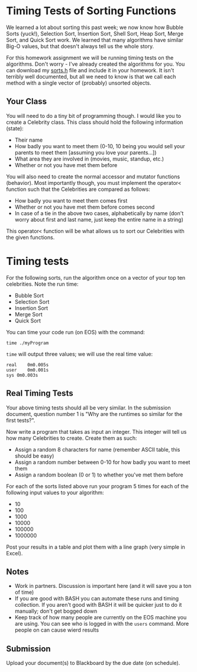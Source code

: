 # Timing Tests of Sorting Functions

We learned a lot about sorting this past week; we now know how Bubble Sorts (yuck!), Selection Sort, Insertion Sort, Shell Sort, Heap Sort, Merge Sort, and Quick Sort work.  We learned that many algorithms have similar Big-O values, but that doesn't always tell us the whole story.

For this homework assignment we will be running timing tests on the algorithms.  Don't worry - I've already created the algorithms for you.  You can download my [sorts.h](./sorting/code_samples/sorts.h) file and include it in your homework.  It isn't terribly well documented, but all we need to know is that we call each method with a single vector of (probably) unsorted objects.

## Your Class

You will need to do a tiny bit of programming though.  I would like you to create a Celebrity class.  This class should hold the following information (state):

  - Their name
  - How badly you want to meet them (0-10, 10 being you would sell your parents to meet them [assuming you love your parents...])
  - What area they are involved in (movies, music, standup, etc.)
  - Whether or not you have met them before

You will also need to create the normal accessor and mutator functions (behavior).  Most importantly though, you must implement the operator< function such that the Celebrities are compared as follows:

  - How badly you want to meet them comes first
  - Whether or not you have met them before comes second
  - In case of a tie in the above two cases, alphabetically by name (don't worry about first and last name, just keep the entire name in a string)

This operator< function will be what allows us to sort our Celebrities with the given functions.

# Timing tests

For the following sorts, run the algorithm once on a vector<Celebrity> of your top ten celebrities.  Note the run time:

- Bubble Sort
- Selection Sort
- Insertion Sort
- Merge Sort
- Quick Sort

You can time your code run (on EOS) with the command:

```
time ./myProgram
```

```time``` will output three values; we will use the real time value:

```
real	0m0.005s
user	0m0.001s
sys	0m0.003s
```

## Real Timing Tests

Your above timing tests should all be very similar.  In the submission document, question number 1 is "Why are the runtimes so similar for the first tests?".

Now write a program that takes as input an integer.  This integer will tell us how many Celebrities to create.  Create them as such:

- Assign a random 8 characters for name (remember ASCII table, this should be easy)
- Assign a random number between 0-10 for how badly you want to meet them
- Assign a random boolean (0 or 1) to whether you've met them before

For each of the sorts listed above run your program 5 times for each of the following input values to your algorithm:

- 10
- 100
- 1000
- 10000
- 100000
- 1000000

Post your results in a table and plot them with a line graph (very simple in Excel).

## Notes

- Work in partners.  Discussion is important here (and it will save you a ton of time)
- If you are good with BASH you can automate these runs and timing collection.  If you aren't good with BASH it will be quicker just to do it manually; don't get bogged down
- Keep track of how many people are currently on the EOS machine you are using.  You can see who is logged in with the ```users``` command.  More people on can cause wierd results

## Submission

Upload your document(s) to Blackboard by the due date (on schedule).
